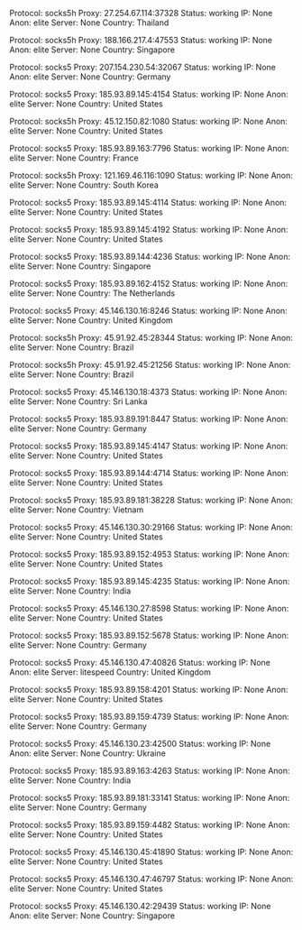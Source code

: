 Protocol: socks5h
Proxy: 27.254.67.114:37328
Status: working
IP: None
Anon: elite
Server: None
Country: Thailand

Protocol: socks5h
Proxy: 188.166.217.4:47553
Status: working
IP: None
Anon: elite
Server: None
Country: Singapore

Protocol: socks5
Proxy: 207.154.230.54:32067
Status: working
IP: None
Anon: elite
Server: None
Country: Germany

Protocol: socks5
Proxy: 185.93.89.145:4154
Status: working
IP: None
Anon: elite
Server: None
Country: United States

Protocol: socks5h
Proxy: 45.12.150.82:1080
Status: working
IP: None
Anon: elite
Server: None
Country: United States

Protocol: socks5
Proxy: 185.93.89.163:7796
Status: working
IP: None
Anon: elite
Server: None
Country: France

Protocol: socks5h
Proxy: 121.169.46.116:1090
Status: working
IP: None
Anon: elite
Server: None
Country: South Korea

Protocol: socks5
Proxy: 185.93.89.145:4114
Status: working
IP: None
Anon: elite
Server: None
Country: United States

Protocol: socks5
Proxy: 185.93.89.145:4192
Status: working
IP: None
Anon: elite
Server: None
Country: United States

Protocol: socks5
Proxy: 185.93.89.144:4236
Status: working
IP: None
Anon: elite
Server: None
Country: Singapore

Protocol: socks5
Proxy: 185.93.89.162:4152
Status: working
IP: None
Anon: elite
Server: None
Country: The Netherlands

Protocol: socks5
Proxy: 45.146.130.16:8246
Status: working
IP: None
Anon: elite
Server: None
Country: United Kingdom

Protocol: socks5h
Proxy: 45.91.92.45:28344
Status: working
IP: None
Anon: elite
Server: None
Country: Brazil

Protocol: socks5h
Proxy: 45.91.92.45:21256
Status: working
IP: None
Anon: elite
Server: None
Country: Brazil

Protocol: socks5
Proxy: 45.146.130.18:4373
Status: working
IP: None
Anon: elite
Server: None
Country: Sri Lanka

Protocol: socks5
Proxy: 185.93.89.191:8447
Status: working
IP: None
Anon: elite
Server: None
Country: Germany

Protocol: socks5
Proxy: 185.93.89.145:4147
Status: working
IP: None
Anon: elite
Server: None
Country: United States

Protocol: socks5
Proxy: 185.93.89.144:4714
Status: working
IP: None
Anon: elite
Server: None
Country: United States

Protocol: socks5
Proxy: 185.93.89.181:38228
Status: working
IP: None
Anon: elite
Server: None
Country: Vietnam

Protocol: socks5
Proxy: 45.146.130.30:29166
Status: working
IP: None
Anon: elite
Server: None
Country: United States

Protocol: socks5
Proxy: 185.93.89.152:4953
Status: working
IP: None
Anon: elite
Server: None
Country: United States

Protocol: socks5
Proxy: 185.93.89.145:4235
Status: working
IP: None
Anon: elite
Server: None
Country: India

Protocol: socks5
Proxy: 45.146.130.27:8598
Status: working
IP: None
Anon: elite
Server: None
Country: United States

Protocol: socks5
Proxy: 185.93.89.152:5678
Status: working
IP: None
Anon: elite
Server: None
Country: Germany

Protocol: socks5
Proxy: 45.146.130.47:40826
Status: working
IP: None
Anon: elite
Server: litespeed
Country: United Kingdom

Protocol: socks5
Proxy: 185.93.89.158:4201
Status: working
IP: None
Anon: elite
Server: None
Country: United States

Protocol: socks5
Proxy: 185.93.89.159:4739
Status: working
IP: None
Anon: elite
Server: None
Country: Germany

Protocol: socks5
Proxy: 45.146.130.23:42500
Status: working
IP: None
Anon: elite
Server: None
Country: Ukraine

Protocol: socks5
Proxy: 185.93.89.163:4263
Status: working
IP: None
Anon: elite
Server: None
Country: India

Protocol: socks5
Proxy: 185.93.89.181:33141
Status: working
IP: None
Anon: elite
Server: None
Country: Germany

Protocol: socks5
Proxy: 185.93.89.159:4482
Status: working
IP: None
Anon: elite
Server: None
Country: United States

Protocol: socks5
Proxy: 45.146.130.45:41890
Status: working
IP: None
Anon: elite
Server: None
Country: United States

Protocol: socks5
Proxy: 45.146.130.47:46797
Status: working
IP: None
Anon: elite
Server: None
Country: United States

Protocol: socks5
Proxy: 45.146.130.42:29439
Status: working
IP: None
Anon: elite
Server: None
Country: Singapore

